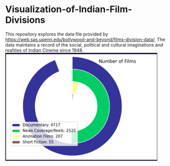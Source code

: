 # Visualization-of-Indian-Film-Divisions

This repository explores the data file provided by https://web.sas.upenn.edu/bollywood-and-beyond/films-division-data/. The data maintains a record of the social, political and cultural imaginations and realities of Indian Cinema since 1948.
![](Graph1.png)
